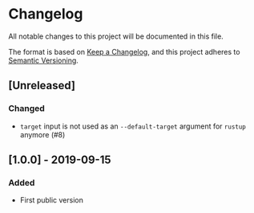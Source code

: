 # Changelog
All notable changes to this project will be documented in this file.

The format is based on [Keep a Changelog](https://keepachangelog.com/en/1.0.0/),
and this project adheres to [Semantic Versioning](https://semver.org/spec/v2.0.0.html).

## [Unreleased]

### Changed

- `target` input is not used as an `--default-target` argument for `rustup` anymore (#8)

## [1.0.0] - 2019-09-15

### Added

- First public version
